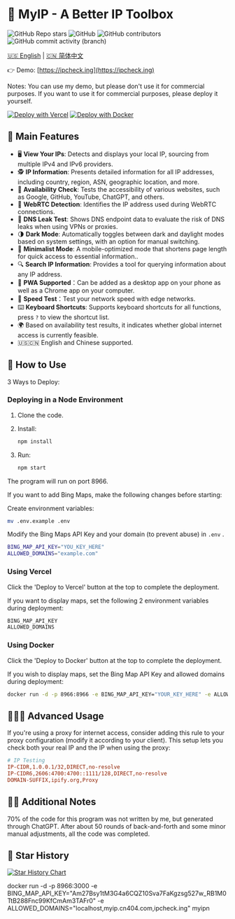 # 🧰 MyIP - A Better IP Toolbox

![GitHub Repo stars](https://img.shields.io/github/stars/jason5ng32/MyIP)
![GitHub](https://img.shields.io/github/license/jason5ng32/MyIP)
![GitHub contributors](https://img.shields.io/github/contributors/jason5ng32/MyIP)
![GitHub commit activity (branch)](https://img.shields.io/github/commit-activity/m/jason5ng32/MyIP)

[🇺🇸 English](README.md) | [🇨🇳 简体中文](README_CN.md)

👉 Demo: [https://ipcheck.ing](https://ipcheck.ing)

Notes: You can use my demo, but please don't use it for commercial purposes. If you want to use it for commercial purposes, please deploy it yourself.

[![Deploy with Vercel](https://raw.githubusercontent.com/jason5ng32/MyIP/main/public/res/img/Vercel.svg)](https://vercel.com/new/clone?repository-url=https%3A%2F%2Fgithub.com%2Fjason5ng32%2FMyIP&project-name=MyIP&repository-name=MyIP)
[![Deploy with Docker](https://raw.githubusercontent.com/jason5ng32/MyIP/main/public/res/img/Docker.svg)](https://hub.docker.com/r/jason5ng32/myip)

## 👀 Main Features

* 🖥️ **View Your IPs**: Detects and displays your local IP, sourcing from multiple IPv4 and IPv6 providers.
* 🕵️ **IP Information**: Presents detailed information for all IP addresses, including country, region, ASN, geographic location, and more.
* 🚦 **Availability Check**: Tests the accessibility of various websites, such as Google, GitHub, YouTube, ChatGPT, and others.
* 🚥 **WebRTC Detection**: Identifies the IP address used during WebRTC connections.
* 🛑 **DNS Leak Test**: Shows DNS endpoint data to evaluate the risk of DNS leaks when using VPNs or proxies.
* 🌗 **Dark Mode**: Automatically toggles between dark and daylight modes based on system settings, with an option for manual switching.
* 📱 **Minimalist Mode**: A mobile-optimized mode that shortens page length for quick access to essential information..
* 🔍 **Search IP Information**: Provides a tool for querying information about any IP address.
* 📲 **PWA Supported**：Can be added as a desktop app on your phone as well as a Chrome app on your computer.
* 🚀 **Speed Test**：Test your network speed with edge networks.
* ⌨️ **Keyboard Shortcuts**: Supports keyboard shortcuts for all functions, press `?` to view the shortcut list.
* 🌍 Based on availability test results, it indicates whether global internet access is currently feasible.
* 🇺🇸🇨🇳 English and Chinese supported.

## 📕 How to Use

3 Ways to Deploy:

### Deploying in a Node Environment

1. Clone the code.
2. Install:

    ```bash
    npm install
    ```

3. Run:

    ```bash
    npm start
    ```

The program will run on port 8966.

If you want to add Bing Maps, make the following changes before starting:

Create environment variables:

```bash
mv .env.example .env
```

Modify the Bing Maps API Key and your domain (to prevent abuse) in `.env` .

```bash
BING_MAP_API_KEY="YOU_KEY_HERE"
ALLOWED_DOMAINS="example.com"
```

### Using Vercel

Click the 'Deploy to Vercel' button at the top to complete the deployment.

If you want to display maps, set the following 2 environment variables during deployment:

```bash
BING_MAP_API_KEY
ALLOWED_DOMAINS
```

### Using Docker

Click the 'Deploy to Docker' button at the top to complete the deployment.

If you wish to display maps, set the Bing Map API Key and allowed domains during deployment:

```bash
docker run -d -p 8966:8966 -e BING_MAP_API_KEY="YOUR_KEY_HERE" -e ALLOWED_DOMAINS="example.com" --name myip jason5ng32/myip:latest
```

## 👩🏻‍💻 Advanced Usage

If you're using a proxy for internet access, consider adding this rule to your proxy configuration (modify it according to your client). This setup lets you check both your real IP and the IP when using the proxy:

```ini
# IP Testing
IP-CIDR,1.0.0.1/32,DIRECT,no-resolve
IP-CIDR6,2606:4700:4700::1111/128,DIRECT,no-resolve
DOMAIN-SUFFIX,ipify.org,Proxy
```

## 😶‍🌫️ Additional Notes

70% of the code for this program was not written by me, but generated through ChatGPT. After about 50 rounds of back-and-forth and some minor manual adjustments, all the code was completed.

## 🌟 Star History

[![Star History Chart](https://api.star-history.com/svg?repos=jason5ng32/MyIP&type=Date)](https://star-history.com/#jason5ng32/MyIP&Date)


docker run -d -p 8966:3000 -e BING_MAP_API_KEY="Am27Bsy1tM3G4a6CQZ10Sva7FaKgzsg527w_RB1M0TtB288Fnc99KfCmAm3TAFr0" -e ALLOWED_DOMAINS="localhost,myip.cn404.com,ipcheck.ing" myipn
